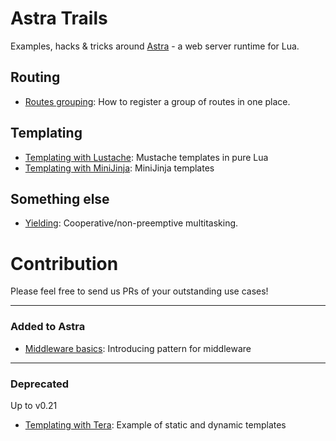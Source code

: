 # Astra Trails
Examples, hacks &amp; tricks around [Astra](https://github.com/ArkForgeLabs/Astra) - a web server runtime for Lua.

## Routing
- [Routes grouping](routes-grouping): How to register a group of routes in one place.

## Templating
- [Templating with Lustache](templating-lua): Mustache templates in pure Lua
- [Templating with MiniJinja](templating-minijinja): MiniJinja templates

## Something else
- [Yielding](yield): Cooperative/non-preemptive multitasking.

# Contribution
Please feel free to send us PRs of your outstanding use cases!

---
### Added to Astra

- [Middleware basics](middleware-basic): Introducing pattern for middleware

---
### Deprecated

Up to v0.21
- [Templating with Tera](templating-tera): Example of static and dynamic templates

